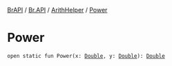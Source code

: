 [BrAPI](../../index.md) / [Br.API](../index.md) / [ArithHelper](index.md) / [Power](./-power.md)

# Power

`open static fun Power(x: `[`Double`](https://kotlinlang.org/api/latest/jvm/stdlib/kotlin/-double/index.html)`, y: `[`Double`](https://kotlinlang.org/api/latest/jvm/stdlib/kotlin/-double/index.html)`): `[`Double`](https://kotlinlang.org/api/latest/jvm/stdlib/kotlin/-double/index.html)